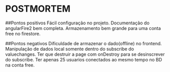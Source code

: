 # POSTMORTEM

##Pontos positivos
Fácil configuração no projeto.
Documentação do angularFire2 bem completa.
Armazenamento bem grande para uma conta free no firestore.

##Pontos negativos
Dificuldade de armazenar o dado(offline) no frontend.
Manipulação de dados local somente dentro do subscribe do valuechanges.
Ter que destruir a page com onDestroy para se desinscrever do subscribe.
Ter apenas 25 usuarios conectados ao mesmo tempo no BD na conta free.
